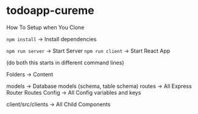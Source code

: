 # todoapp-cureme

How To Setup when You Clone

`npm install` -> Install dependencies

`npm run server` -> Start Server
`npm run client` -> Start React App

(do both this starts in different command lines)

Folders -> Content

models -> Database models (schema, table schema)
routes -> All Express Router Routes
Config -> All Config variables and keys

client/src/clients -> All Child Components
